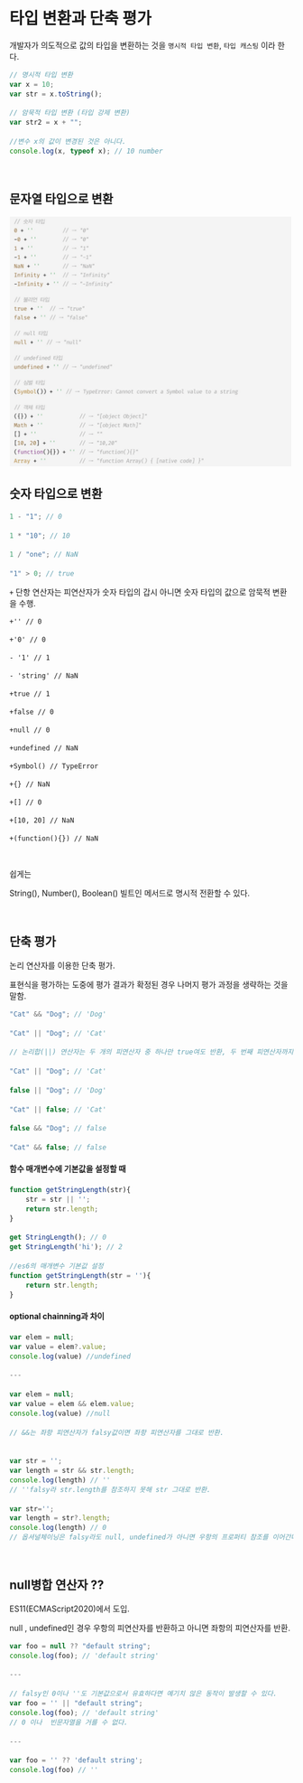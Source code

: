 # 타입 변환과 단축 평가

개발자가 의도적으로 값의 타입을 변환하는 것을 `명시적 타입 변환`, `타입 캐스팅` 이라 한다.

```js
// 명시적 타입 변환
var x = 10;
var str = x.toString();

// 암묵적 타입 변환 (타입 강제 변환)
var str2 = x + "";

//변수 x의 값이 변경된 것은 아니다.
console.log(x, typeof x); // 10 number
```

<br>

## 문자열 타입으로 변환

<img src="../../image/deepdive/문자열변환.png" alt="문자열" width="500">

## 숫자 타입으로 변환

```js
1 - "1"; // 0

1 * "10"; // 10

1 / "one"; // NaN

"1" > 0; // true
```

`+` 단항 연산자는 피연산자가 숫자 타입의 갑시 아니면 숫자 타입의 값으로 암묵적 변환을 수행.

```
+'' // 0

+'0' // 0

- '1' // 1

- 'string' // NaN

+true // 1

+false // 0

+null // 0

+undefined // NaN

+Symbol() // TypeError

+{} // NaN

+[] // 0

+[10, 20] // NaN

+(function(){}) // NaN
```

<br>

쉽게는

String(), Number(), Boolean() 빌트인 메서드로 명시적 전환할 수 있다.

<br>

## 단축 평가

논리 연산자를 이용한 단축 평가.

표현식을 평가하는 도중에 평가 결과가 확정된 경우 나머지 평가 과정을 생략하는 것을 말함.

```js
"Cat" && "Dog"; // 'Dog'

"Cat" || "Dog"; // 'Cat'

// 논리합(||) 연산자는 두 개의 피연산자 중 하나만 true여도 반환, 두 번째 피연산자까지 평가하지 않아도 표현식을 평가할 수 있기 때문에 'Cat'을 반환.

"Cat" || "Dog"; // 'Cat'

false || "Dog"; // 'Dog'

"Cat" || false; // 'Cat'

false && "Dog"; // false

"Cat" && false; // false
```

#### 함수 매개변수에 기본값을 설정할 때

```js
function getStringLength(str){
    str = str || '';
    return str.length;
}

get StringLength(); // 0
get StringLength('hi'); // 2

//es6의 매개변수 기본값 설정
function getStringLength(str = ''){
    return str.length;
}

```

#### optional chainning과 차이

```js
var elem = null;
var value = elem?.value;
console.log(value) //undefined

---

var elem = null;
var value = elem && elem.value;
console.log(value) //null

// &&는 좌항 피연산자가 falsy값이면 좌항 피연산자를 그대로 반환.


var str = '';
var length = str && str.length;
console.log(length) // ''
// ''falsy라 str.length를 참조하지 못해 str 그대로 반환.

var str='';
var length = str?.length;
console.log(length) // 0
// 옵셔널체이닝은 falsy라도 null, undefined가 아니면 우항의 프로퍼티 참조를 이어간다.

```

<br>

## null병합 연산자 ??

ES11(ECMAScript2020)에서 도입.

null , undefined인 경우 우항의 피연산자를 반환하고 아니면 좌항의 피연산자를 반환.

```js
var foo = null ?? "default string";
console.log(foo); // 'default string'

---

// falsy인 0이나 ''도 기본값으로서 유효하다면 예기치 않은 동작이 발생할 수 있다.
var foo = '' || "default string";
console.log(foo); // 'default string'
// 0 이나  빈문자열을 거를 수 없다.

---

var foo = '' ?? 'default string';
console.log(foo) // ''
```
